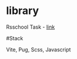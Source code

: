 # library

Rsschool Task - [link](https://github.com/rolling-scopes-school/tasks/blob/master/tasks/library/library.md)

#Stack

Vite, Pug, Scss, Javascript

